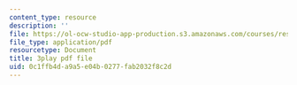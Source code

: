 ```yaml
---
content_type: resource
description: ''
file: https://ol-ocw-studio-app-production.s3.amazonaws.com/courses/res-6-012-introduction-to-probability-spring-2018/0c1ffb4da9a5e04b0277fab2032f8c2d_MPRKc4UPoJk.pdf
file_type: application/pdf
resourcetype: Document
title: 3play pdf file
uid: 0c1ffb4d-a9a5-e04b-0277-fab2032f8c2d
---
```


